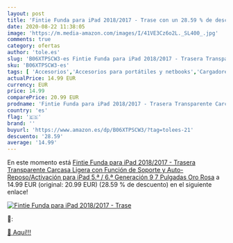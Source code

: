 ```yaml
---
layout: post
title: 'Fintie Funda para iPad 2018/2017 - Trase con un 28.59 % de descuento'
date: 2020-08-22 11:38:05
image: 'https://m.media-amazon.com/images/I/41VE3Cz6o2L._SL400_.jpg'
comments: true
category: ofertas
author: 'tole.es'
slug: 'B06XTPSCW3-es Fintie Funda para iPad 2018/2017 - Trasera Transparente...'
sku: 'B06XTPSCW3-es'
tags: [ 'Accesorios','Accesorios para portátiles y netbooks','Cargadores y adaptadores para portátiles y netbooks','Cargadores y bases de carga para portátiles y netbooks','Informática','ipad', ]
actualPrice: 14.99 EUR
currency: EUR
price: 14.99
comparePrice: 20.99 EUR
prodname: 'Fintie Funda para iPad 2018/2017 - Trasera Transparente Carcasa Ligera con Función de Soporte y Auto-Reposo/Activación para iPad 5.ª / 6.ª Generación 9 7 Pulgadas  Oro Rosa'
country: 'es'
flag: '🇪🇸'
brand: ''
buyurl: 'https://www.amazon.es/dp/B06XTPSCW3/?tag=tolees-21'
descuento: '28.59'
average: '14.99'
---
```


En este momento está [Fintie Funda para iPad 2018/2017 - Trasera Transparente Carcasa Ligera con Función de Soporte y Auto-Reposo/Activación para iPad 5.ª / 6.ª Generación 9 7 Pulgadas  Oro Rosa](https://www.amazon.es/dp/B06XTPSCW3/?tag=tolees-21) a 14.99 EUR (original: 20.99 EUR) (28.59 %  de descuento) en el siguiente enlace!

[![Fintie Funda para iPad 2018/2017 - Trase](https://m.media-amazon.com/images/I/41VE3Cz6o2L._SL400_.jpg)](https://www.amazon.es/dp/B06XTPSCW3/?tag=tolees-21)

🔎:


[🛒 Aquí!!!](https://www.amazon.es/dp/B06XTPSCW3/?tag=tolees-21)
